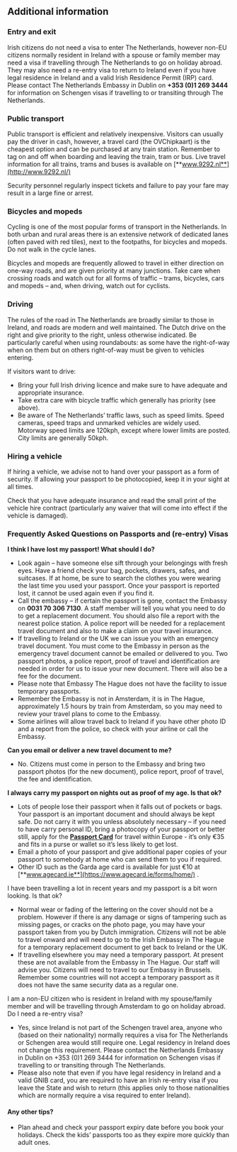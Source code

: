 ## Additional information

### **Entry and exit**

Irish citizens do not need a visa to enter The Netherlands, however non-EU citizens normally resident in Ireland with a spouse or family member may need a visa if travelling through The Netherlands to go on holiday abroad. They may also need a re-entry visa to return to Ireland even if you have legal residence in Ireland and a valid Irish Residence Permit (IRP) card. Please contact The Netherlands Embassy in Dublin on **+353 (0)1 269 3444** for information on Schengen visas if travelling to or transiting through The Netherlands.

### **Public transport**

Public transport is efficient and relatively inexpensive. Visitors can usually pay the driver in cash, however, a travel card (the OVChipkaart) is the cheapest option and can be purchased at any train station. Remember to tag on and off when boarding and leaving the train, tram or bus. Live travel information for all trains, trams and buses is available on [**www.9292.nl**](http://www.9292.nl/)

Security personnel regularly inspect tickets and failure to pay your fare may result in a large fine or arrest.

### **Bicycles and mopeds**

Cycling is one of the most popular forms of transport in the Netherlands. In both urban and rural areas there is an extensive network of dedicated lanes (often paved with red tiles), next to the footpaths, for bicycles and mopeds. Do not walk in the cycle lanes.

Bicycles and mopeds are frequently allowed to travel in either direction on one-way roads, and are given priority at many junctions. Take care when crossing roads and watch out for all forms of traffic – trams, bicycles, cars and mopeds – and, when driving, watch out for cyclists.

### **Driving**

The rules of the road in The Netherlands are broadly similar to those in Ireland, and roads are modern and well maintained. The Dutch drive on the right and give priority to the right, unless otherwise indicated. Be particularly careful when using roundabouts: as some have the right-of-way when on them but on others right-of-way must be given to vehicles entering.

If visitors want to drive:

* Bring your full Irish driving licence and make sure to have adequate and appropriate insurance.
* Take extra care with bicycle traffic which generally has priority (see above).
* Be aware of The Netherlands’ traffic laws, such as speed limits. Speed cameras, speed traps and unmarked vehicles are widely used. Motorway speed limits are 120kph, except where lower limits are posted. City limits are generally 50kph.

### **Hiring a vehicle**

If hiring a vehicle, we advise not to hand over your passport as a form of security. If allowing your passport to be photocopied, keep it in your sight at all times.

Check that you have adequate insurance and read the small print of the vehicle hire contract (particularly any waiver that will come into effect if the vehicle is damaged).

### **Frequently Asked Questions on Passports and (re-entry) Visas**

**I think I have lost my passport! What should I do?**

* Look again – have someone else sift through your belongings with fresh eyes. Have a friend check your bag, pockets, drawers, safes, and suitcases. If at home, be sure to search the clothes you were wearing the last time you used your passport. Once your passport is reported lost, it cannot be used again even if you find it.
* Call the embassy – if certain the passport is gone, contact the Embassy on **0031 70 306 7130**. A staff member will tell you what you need to do to get a replacement document. You should also file a report with the nearest police station. A police report will be needed for a replacement travel document and also to make a claim on your travel insurance.
* If travelling to Ireland or the UK we can issue you with an emergency travel document. You must come to the Embassy in person as the emergency travel document cannot be emailed or delivered to you. Two passport photos, a police report, proof of travel and identification are needed in order for us to issue your new document. There will also be a fee for the document.
* Please note that Embassy The Hague does not have the facility to issue temporary passports.
* Remember the Embassy is not in Amsterdam, it is in The Hague, approximately 1.5 hours by train from Amsterdam, so you may need to review your travel plans to come to the Embassy.
* Some airlines will allow travel back to Ireland if you have other photo ID and a report from the police, so check with your airline or call the Embassy.

**Can you email or deliver a new travel document to me?**

* No. Citizens must come in person to the Embassy and bring two passport photos (for the new document), police report, proof of travel, the fee and identification.

**I always carry my passport on nights out as proof of my age. Is that ok?**

* Lots of people lose their passport when it falls out of pockets or bags. Your passport is an important document and should always be kept safe. Do not carry it with you unless absolutely necessary – if you need to have carry personal ID, bring a photocopy of your passport or better still, apply for the [**Passport Card**](https://www.ireland.ie/en/dfa/passports/passport-card/) for travel within Europe - it’s only €35 and fits in a purse or wallet so it’s less likely to get lost.
* Email a photo of your passport and give additional paper copies of your passport to somebody at home who can send them to you if required.
* Other ID such as the Garda age card is available for just €10 at [**www.agecard.ie**](https://www.agecard.ie/forms/home/) .

I have been travelling a lot in recent years and my passport is a bit worn looking. Is that ok?

* Normal wear or fading of the lettering on the cover should not be a problem. However if there is any damage or signs of tampering such as missing pages, or cracks on the photo page, you may have your passport taken from you by Dutch immigration. Citizens will not be able to travel onward and will need to go to the Irish Embassy in The Hague for a temporary replacement document to get back to Ireland or the UK.
* If travelling elsewhere you may need a temporary passport. At present these are not available from the Embassy in The Hague. Our staff will advise you. Citizens will need to travel to our Embassy in Brussels. Remember some countries will not accept a temporary passport as it does not have the same security data as a regular one.

I am a non-EU citizen who is resident in Ireland with my spouse/family member and will be travelling through Amsterdam to go on holiday abroad. Do I need a re-entry visa?

* Yes, since Ireland is not part of the Schengen travel area, anyone who (based on their nationality) normally requires a visa for The Netherlands or Schengen area would still require one. Legal residency in Ireland does not change this requirement. Please contact the Netherlands Embassy in Dublin on +353 (0)1 269 3444 for information on Schengen visas if travelling to or transiting through The Netherlands.
* Please also note that even if you have legal residency in Ireland and a valid GNIB card, you are required to have an Irish re-entry visa if you leave the State and wish to return (this applies only to those nationalities which are normally require a visa required to enter Ireland).

#### **Any other tips?**

* Plan ahead and check your passport expiry date before you book your holidays. Check the kids’ passports too as they expire more quickly than adult ones.